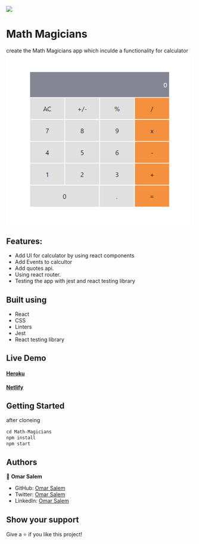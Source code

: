 ![](https://img.shields.io/badge/Microverse-blueviolet)

# Math Magicians
create the Math Magicians app which inculde a functionality for calculator
![screenshot](./src/assets/screen.png)

## Features:
- Add UI for calculator by using react components
- Add Events to calcultor
- Add quotes api.
- Using react router.
- Testing the app with jest and react testing library 

## Built using

- React
- CSS
- Linters
- Jest
- React testing library

## Live Demo
#### [Heroku](https://mathmagicians0.herokuapp.com/)
#### [Netlify](https://math-magicans.netlify.app/)

## Getting Started

after cloneing

```
cd Math-Magicians
npm install
npm start
```


## Authors

👤 **Omar Salem**

- GitHub: [Omar Salem](https://github.com/omarsalem7)
- Twitter: [Omar Salem](https://twitter.com/Omar80491499)
- LinkedIn: [Omar Salem](https://www.linkedin.com/in/omar-salem-a6945b177/)


## Show your support

Give a ⭐️ if you like this project!
